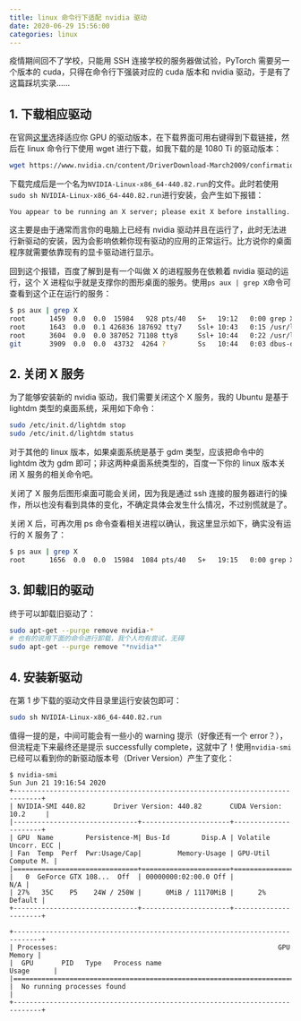 ```yaml
---
title: linux 命令行下适配 nvidia 驱动
date: 2020-06-29 15:56:00
categories: linux
---
```


疫情期间回不了学校，只能用 SSH 连接学校的服务器做试验，PyTorch 需要另一个版本的 cuda，只得在命令行下强装对应的 cuda 版本和 nvidia 驱动，于是有了这篇踩坑实录……

<!-- more -->

## 1. 下载相应驱动

在官网[这里](https://www.nvidia.cn/Download/index.aspx?lang=cn)选择适应你 GPU 的驱动版本，在下载界面可用右键得到下载链接，然后在 linux 命令行下使用 wget 进行下载，如我下载的是 1080 Ti 的驱动版本：

```bash
wget https://www.nvidia.cn/content/DriverDownload-March2009/confirmation.php?url=/XFree86/Linux-x86_64/440.82/NVIDIA-Linux-x86_64-440.82.run&lang=cn&type=TITAN
```

下载完成后是一个名为`NVIDIA-Linux-x86_64-440.82.run`的文件。此时若使用`sudo sh NVIDIA-Linux-x86_64-440.82.run`进行安装，会产生如下报错：

```shell
You appear to be running an X server; please exit X before installing.
```

这主要是由于通常而言你的电脑上已经有 nvidia 驱动并且在运行了，此时无法进行新驱动的安装，因为会影响依赖你现有驱动的应用的正常运行。比方说你的桌面程序就需要依靠现有的显卡驱动进行显示。

回到这个报错，百度了解到是有一个叫做 X 的进程服务在依赖着 nvidia 驱动的运行，这个 X 进程似乎就是支撑你的图形桌面的服务。使用`ps aux | grep X`命令可查看到这个正在运行的服务：

```bash
$ ps aux | grep X
root      1459  0.0  0.0  15984   928 pts/40   S+   19:12   0:00 grep X
root      1643  0.0  0.1 426836 187692 tty7    Ssl+ 10:43   0:15 /usr/lib/xorg/Xorg -core :0 -seat seat0 -auth /var/run/lightdm/root/:0 -nolisten tcp vt7 -novtswitch
root      3604  0.0  0.0 387052 71108 tty8     Ssl+ 10:44   0:22 /usr/lib/xorg/Xorg -core :1 -seat seat0 -auth /var/run/lightdm/root/:1 -nolisten tcp vt8 -novtswitch
git       3909  0.0  0.0  43732  4264 ?        Ss   10:44   0:03 dbus-daemon --fork --session --address=unix:abstract=/tmp/dbus-E2NLgH7XO1
```

## 2. 关闭 X 服务

为了能够安装新的 nvidia 驱动，我们需要关闭这个 X 服务，我的 Ubuntu 是基于 lightdm 类型的桌面系统，采用如下命令：

```bash
sudo /etc/init.d/lightdm stop
sudo /etc/init.d/lightdm status
```

对于其他的 linux 版本，如果桌面系统是基于 gdm 类型，应该把命令中的 lightdm 改为 gdm 即可；非这两种桌面系统类型的，百度一下你的 linux 版本关闭 X 服务的相关命令吧。

关闭了 X 服务后图形桌面可能会关闭，因为我是通过 ssh 连接的服务器进行的操作，所以也没有看到具体的变化，不确定具体会发生什么情况，不过别慌就是了。

关闭 X 后，可再次用 ps 命令查看相关进程以确认，我这里显示如下，确实没有运行的 X 服务了：

```bash
$ ps aux | grep X
root      1656  0.0  0.0  15984  1084 pts/40   S+   19:15   0:00 grep X
```

## 3. 卸载旧的驱动

终于可以卸载旧驱动了：

```bash
sudo apt-get --purge remove nvidia-*
# 也有的说用下面的命令进行卸载，我个人均有尝试，无碍
sudo apt-get --purge remove "*nvidia*"
```

## 4. 安装新驱动

在第 1 步下载的驱动文件目录里运行安装包即可：

```bash
sudo sh NVIDIA-Linux-x86_64-440.82.run
```

值得一提的是，中间可能会有一些小的 warning 提示（好像还有一个 error？），但流程走下来最终还是提示 successfully complete，这就中了！使用`nvidia-smi`已经可以看到你的新驱动版本号（Driver Version）产生了变化：

```shell
$ nvidia-smi
Sun Jun 21 19:16:54 2020
+-----------------------------------------------------------------------------+
| NVIDIA-SMI 440.82       Driver Version: 440.82       CUDA Version: 10.2     |
|-------------------------------+----------------------+----------------------+
| GPU  Name        Persistence-M| Bus-Id        Disp.A | Volatile Uncorr. ECC |
| Fan  Temp  Perf  Pwr:Usage/Cap|         Memory-Usage | GPU-Util  Compute M. |
|===============================+======================+======================|
|   0  GeForce GTX 108...  Off  | 00000000:02:00.0 Off |                  N/A |
| 27%   35C    P5    24W / 250W |      0MiB / 11170MiB |      2%      Default |
+-------------------------------+----------------------+----------------------+

+-----------------------------------------------------------------------------+
| Processes:                                                       GPU Memory |
|  GPU       PID   Type   Process name                             Usage      |
|=============================================================================|
|  No running processes found                                                 |
+-----------------------------------------------------------------------------+
```
